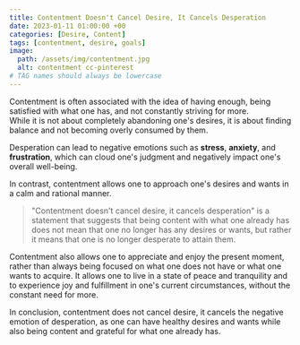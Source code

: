 ```yaml
---
title: Contentment Doesn't Cancel Desire, It Cancels Desperation
date: 2023-01-11 01:00:00 +00
categories: [Desire, Content]
tags: [contentment, desire, goals]
image:
  path: /assets/img/contentment.jpg
  alt: contentment cc-pinterest   
# TAG names should always be lowercase
---
```


Contentment is often associated with the idea of having enough, being satisfied with what one has, and not constantly striving for more.  
While it is not about completely abandoning one's desires, it is about finding balance and not becoming overly consumed by them.

Desperation can lead to negative emotions such as **stress**, **anxiety**, and **frustration**, which can cloud one's judgment and negatively impact one's overall well-being.  

In contrast, contentment allows one to approach one's desires and wants in a calm and rational manner.

> "Contentment doesn't cancel desire, it cancels desperation" is a statement that suggests that being content with what one already has does not mean that one no longer has any desires or wants, but rather it means that one is no longer desperate to attain them.

Contentment also allows one to appreciate and enjoy the present moment, rather than always being focused on what one does not have or what one wants to acquire. It allows one to live in a state of peace and tranquility and to experience joy and fulfillment in one's current circumstances, without the constant need for more.

In conclusion, contentment does not cancel desire, it cancels the negative emotion of desperation, as one can have healthy desires and wants while also being content and grateful for what one already has.